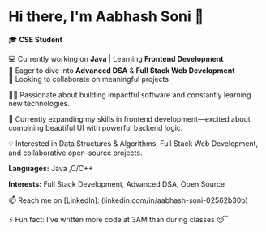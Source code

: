 # Hi there, I'm Aabhash Soni 👋

🎓 **CSE Student** 

💻 Currently working on **Java** | Learning **Frontend Development**  
🌱 Eager to dive into **Advanced DSA** & **Full Stack Web Development**  
🤝 Looking to collaborate on meaningful projects

👨‍💻 Passionate about building impactful software and constantly learning new technologies.

🔭 Currently expanding my skills in frontend development—excited about combining beautiful UI with powerful backend logic.

💡 Interested in Data Structures & Algorithms, Full Stack Web Development, and collaborative open-source projects.

 **Languages:** Java ,C/C++
 
 **Interests:** Full Stack Development, Advanced DSA, Open Source
 
📫 Reach me on [LinkedIn]: (linkedin.com/in/aabhash-soni-02562b30b)

⚡ Fun fact: I’ve written more code at 3AM than during classes 😴

